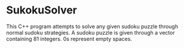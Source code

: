 # SukokuSolver
This C++ program attempts to solve any given sudoku puzzle through normal sudoku strategies. A sudoku puzzle is given through a vector containing 81 integers. 0s represent empty spaces. 